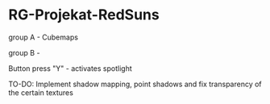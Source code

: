 # RG-Projekat-RedSuns

group A - Cubemaps

group B -

Button press "Y" - activates spotlight

TO-DO: Implement shadow mapping, point shadows and fix transparency of the certain textures
